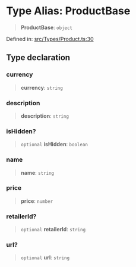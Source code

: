 # Type Alias: ProductBase

> **ProductBase**: `object`

Defined in: [src/Types/Product.ts:30](https://github.com/Fokusdotid/bail/blob/c270ba4454f95d50cec87a9d90b03360fac7058e/src/Types/Product.ts#L30)

## Type declaration

### currency

> **currency**: `string`

### description

> **description**: `string`

### isHidden?

> `optional` **isHidden**: `boolean`

### name

> **name**: `string`

### price

> **price**: `number`

### retailerId?

> `optional` **retailerId**: `string`

### url?

> `optional` **url**: `string`
